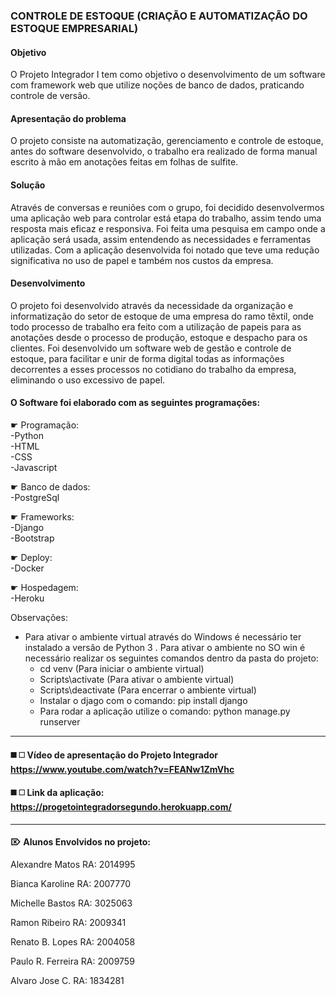 ### CONTROLE DE ESTOQUE (CRIAÇÃO E AUTOMATIZAÇÃO DO ESTOQUE EMPRESARIAL)

#### Objetivo

O Projeto Integrador  I tem  como  objetivo o desenvolvimento  de  um  software  com  framework web  que  utilize  noções  de  banco  de  dados, praticando  controle  de  versão.

#### Apresentação do problema

O projeto consiste na automatização, gerenciamento e controle de estoque, antes do software desenvolvido, o trabalho era realizado de forma manual escrito à mão em anotações feitas em folhas de sulfite. 

#### Solução

Através de conversas e reuniões com o grupo, foi decidido desenvolvermos uma aplicação web para controlar está etapa do trabalho, assim tendo uma resposta mais eficaz e responsiva. Foi feita uma pesquisa em campo onde a aplicação será usada, assim entendendo as necessidades e ferramentas utilizadas. Com a aplicação desenvolvida foi notado que teve uma redução significativa no uso de papel e também nos custos da empresa. 

#### Desenvolvimento

O projeto foi desenvolvido através da necessidade da organização e informatização do setor de estoque de uma empresa do ramo têxtil, onde todo processo de trabalho era feito com a utilização de papeis para as anotações desde o processo de produção, estoque e despacho para os clientes. Foi desenvolvido um software web de gestão e controle de estoque, para facilitar e unir de forma digital todas as informações decorrentes a esses processos no cotidiano do trabalho da empresa, eliminando o uso excessivo de papel.

#### O Software foi elaborado com as seguintes programações:

☛ Programação:<br>
  -Python <br>
-HTML <br>
-CSS <br>
-Javascript <br>

☛ Banco de dados: <br>
-PostgreSql

☛ Frameworks: <br>
-Django <br>
-Bootstrap <br>

☛ Deploy: <br>
-Docker <br>

☛ Hospedagem:  <br>
-Heroku <br>

Observações: 

- Para ativar o ambiente virtual através do Windows é necessário ter instalado a versão de Python 3 . Para ativar o ambiente no SO win é necessário realizar os seguintes comandos dentro da pasta do projeto: 
  * cd venv (Para iniciar o ambiente virtual)
  * Scripts\activate (Para ativar o ambiente virtual) 
  * Scripts\deactivate (Para encerrar o ambiente virtual)
  * Instalar o djago com o comando: pip install django
  * Para rodar a aplicação utilize o comando: python manage.py runserver
----
#### ◼️ ◻️ Vídeo de apresentação do Projeto Integrador <https://www.youtube.com/watch?v=FEANw1ZmVhc> 

#### ◼️ ◻️ Link da aplicação: https://progetointegradorsegundo.herokuapp.com/ 
----

#### ⌦ Alunos Envolvidos no projeto:

Alexandre Matos RA: 2014995 

Bianca Karoline RA: 2007770

Michelle Bastos RA: 3025063

Ramon Ribeiro RA: 2009341

Renato B. Lopes RA: 2004058

Paulo R. Ferreira RA: 2009759

Alvaro Jose C. RA: 1834281 

